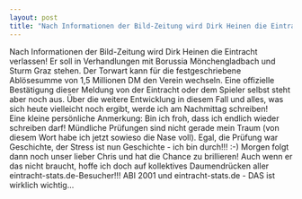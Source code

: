```yaml
---
layout: post
title: "Nach Informationen der Bild-Zeitung wird Dirk Heinen die Eintracht verlassen!"
---
```


Nach Informationen der Bild-Zeitung wird Dirk Heinen die Eintracht verlassen! Er soll in Verhandlungen mit Borussia Mönchengladbach und Sturm Graz stehen. Der Torwart kann für die festgeschriebene Ablösesumme von 1,5 Millionen DM den Verein wechseln. Eine offizielle Bestätigung dieser Meldung von der Eintracht oder dem Spieler selbst steht aber noch aus. Über die weitere Entwicklung in diesem Fall und alles, was sich heute vielleicht noch ergibt, werde ich am Nachmittag schreiben!  
Eine kleine persönliche Anmerkung: Bin ich froh, dass ich endlich wieder schreiben darf! Mündliche Prüfungen sind nicht gerade mein Traum (von diesem Wort habe ich jetzt sowieso die Nase voll). Egal, die Prüfung war Geschichte, der Stress ist nun Geschichte - ich bin durch!!! :-) Morgen folgt dann noch unser lieber Chris und hat die Chance zu brillieren! Auch wenn er das nicht braucht, hoffe ich doch auf kollektives Daumendrücken aller eintracht-stats.de-Besucher!!! ABI 2001 und eintracht-stats.de - DAS ist wirklich wichtig...
